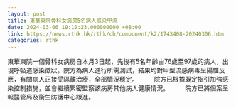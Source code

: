 ```yaml
---
layout: post
title: 東華東院骨科女病房5名病人感染甲流
date: 2024-03-06 19:10:23.000000000 +08:00
link: https://news.rthk.hk/rthk/ch/component/k2/1743408-20240306.htm
categories: rthk
---
```


東華東院一個骨科女病房自本月3日起，先後有5名年齡由76歲至97歲的病人，出現呼吸道感染徵狀。院方為病人進行所需測試，結果均對甲型流感病毒呈陽性反應，有關病人正接受隔離治療，全部情況穩定。
　　 
院方已根據既定指引加強感染控制措施，並會繼續緊密監察該病房其他病人健康情況。
　　 
院方已將個案呈報醫管局及衞生防護中心跟進。
